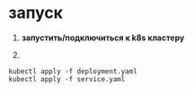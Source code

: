 # запуск

1. **запустить/подключиться к k8s кластеру**

2. 
```
kubectl apply -f deployment.yaml
kubectl apply -f service.yaml
```